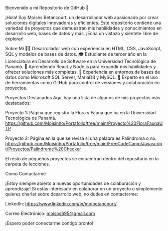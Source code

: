 Bienvenido a mi Repositorio de GitHub 👋

¡Hola! Soy Moisés Betancourt, un desarrollador web apasionado por crear soluciones digitales innovadoras y eficientes. Este repositorio contiene una variedad de proyectos que demuestran mis habilidades y conocimientos en desarrollo web, bases de datos y más. ¡Echa un vistazo y siéntete libre de explorar!

Sobre Mí
👨‍💻 Desarrollador web con experiencia en HTML, CSS, JavaScript, SQL y modelos de bases de datos.
🎓 Estudiante de tercer año en la Licenciatura en Desarrollo de Software en la Universidad Tecnológica de Panamá.
🌱 Aprendiendo React y Node.js para expandir mis habilidades y ofrecer soluciones más completas.
💼 Experiencia en entornos de bases de datos como Microsoft SQL Server, MariaDB y MySQL.
🔧 Experto en el uso de herramientas como GitHub para control de versiones y colaboración en proyectos.


Proyectos Destacados
Aquí hay una lista de algunos de mis proyectos más destacados:


Proyecto 1: Página que registra la Flora y Fauna que ha en la Universidad Tecnológica de Panamá. https://github.com/Moisinho/Portafolio/tree/main/Proyecto%20FloraFaunaUTP


Proyecto 2: Página en la que se revisa si una palabra es Palíndroma o no. https://github.com/Moisinho/Portafolio/tree/main/FreeCodeCamp/Javascript/Proyectos/Palindrome%20Checker


El resto de pequeños proyectos se encuentran dentro del repositorio en la carpeta de lecciones.


Cómo Contactarme

¡Estoy siempre abierto a nuevas oportunidades de colaboración y aprendizaje! Si estás interesado en colaborar en un proyecto o simplemente quieres charlar sobre desarrollo web, no dudes en contactarme:



LinkedIn: https://www.linkedin.com/in/moibetancourt/

Correo Electrónico: moisos695@gmail.com

¡Espero poder conectarme contigo pronto!

